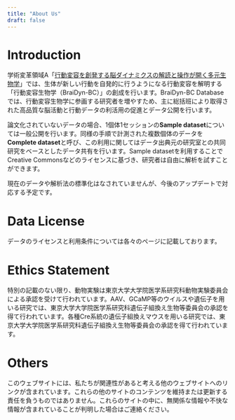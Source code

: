 ```yaml
---
title: "About Us"
draft: false
---
```


# Introduction

学術変革領域A「[行動変容を創発する脳ダイナミクスの解読と操作が開く多元生物学](https://braidyn-bc.jp/)」では、生体が新しい行動を自発的に行うようになる行動変容を解明する「行動変容生物学（BraiDyn-BC）」の創成を行います。BraiDyn-BC Databaseでは、行動変容生物学に参画する研究者を増やすため、主に総括班により取得された高品質な脳活動と行動データの利活用の促進とデータ公開を行います。

論文化されていないデータの場合、1個体1セッションの**Sample dataset**については一般公開を行います。同様の手順で計測された複数個体のデータを**Complete dataset**と呼び、この利用に関してはデータ出典元の研究室との共同研究をベースとしたデータ共有を行います。Sample datasetを利用することでCreative Commonsなどのライセンスに基づき、研究者は自由に解析を試すことができます。

現在のデータや解析法の標準化はなされていませんが、今後のアップデートで対応する予定です。

# Data License

データのライセンスと利用条件については各々のページに記載しております。

# Ethics Statement

特別の記載のない限り、動物実験は東京大学大学院医学系研究科動物実験委員会による承認を受けて行われています。AAV、GCaMP等のウイルスや遺伝子を用いる研究では、東京大学大学院医学系研究科遺伝子組換え生物等委員会の承認を得て行われています。各種Cre系統の遺伝子組換えマウスを用いる研究では、東京大学大学院医学系研究科遺伝子組換え生物等委員会の承認を得て行われています。

# Others

このウェブサイトには、私たちが関連性があると考える他のウェブサイトへのリンクが含まれています。これらの他のサイトのコンテンツを維持または更新する責任を負うものではありません。これらのサイトの中に、無関係な情報や不快な情報が含まれていることが判明した場合はご連絡ください。
